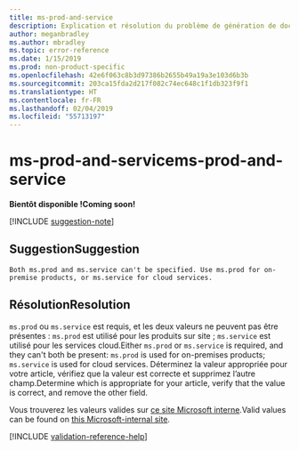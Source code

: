 ```yaml
---
title: ms-prod-and-service
description: Explication et résolution du problème de génération de documents ms-prod-and-service
author: meganbradley
ms.author: mbradley
ms.topic: error-reference
ms.date: 1/15/2019
ms.prod: non-product-specific
ms.openlocfilehash: 42e6f063c8b3d97386b2655b49a19a3e103d6b3b
ms.sourcegitcommit: 203ca15fda2d217f082c74ec648c1f1db323f9f1
ms.translationtype: HT
ms.contentlocale: fr-FR
ms.lasthandoff: 02/04/2019
ms.locfileid: "55713197"
---
```

# <a name="ms-prod-and-service"></a><span data-ttu-id="17623-103">ms-prod-and-service</span><span class="sxs-lookup"><span data-stu-id="17623-103">ms-prod-and-service</span></span>

<span data-ttu-id="17623-104">**Bientôt disponible !**</span><span class="sxs-lookup"><span data-stu-id="17623-104">**Coming soon!**</span></span>

[!INCLUDE [suggestion-note](includes/suggestion-note.md)]

## <a name="suggestion"></a><span data-ttu-id="17623-105">Suggestion</span><span class="sxs-lookup"><span data-stu-id="17623-105">Suggestion</span></span>

`Both ms.prod and ms.service can't be specified. Use ms.prod for on-premise products, or ms.service for cloud services.`

## <a name="resolution"></a><span data-ttu-id="17623-106">Résolution</span><span class="sxs-lookup"><span data-stu-id="17623-106">Resolution</span></span>

<span data-ttu-id="17623-107">`ms.prod` ou `ms.service` est requis, et les deux valeurs ne peuvent pas être présentes : `ms.prod` est utilisé pour les produits sur site ; `ms.service` est utilisé pour les services cloud.</span><span class="sxs-lookup"><span data-stu-id="17623-107">Either `ms.prod` or `ms.service` is required, and they can't both be present: `ms.prod` is used for on-premises products; `ms.service` is used for cloud services.</span></span> <span data-ttu-id="17623-108">Déterminez la valeur appropriée pour votre article, vérifiez que la valeur est correcte et supprimez l’autre champ.</span><span class="sxs-lookup"><span data-stu-id="17623-108">Determine which is appropriate for your article, verify that the value is correct, and remove the other field.</span></span>

<span data-ttu-id="17623-109">Vous trouverez les valeurs valides sur [ce site Microsoft interne](https://docsmetadatatool.azurewebsites.net/whitelists).</span><span class="sxs-lookup"><span data-stu-id="17623-109">Valid values can be found on [this Microsoft-internal site](https://docsmetadatatool.azurewebsites.net/whitelists).</span></span>

<!--make sure to add this file to your includes folder and verify the path-->
[!INCLUDE [validation-reference-help](includes/validation-reference-help.md)]
